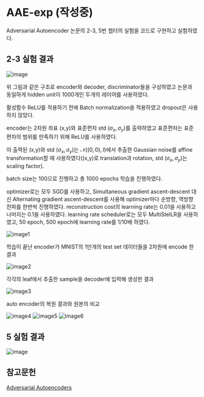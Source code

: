# AAE-exp (작성중)
Adversarial Autoencoder 논문의 2-3, 5번 챕터의 실험을 코드로 구현하고 실험하였다.

## 2-3 실험 결과     
![image](https://github.com/paokimsiwoong/AAE-exp/assets/37607763/2c1d0261-a29d-4485-ae97-f153b512ff77)

위 그림과 같은 구조로 encoder와 decoder, discriminator들을 구성하였고 논문과 동일하게 hidden unit이 1000개인 두개의 레이어를 사용하였다.

활성함수 ReLU를 적용하기 전에 Batch normalization을 적용하였고 dropout은 사용하지 않았다. 

encoder는 2차원 좌표 (x,y)와 표준편차 std ($\sigma_x,\sigma_y$)를 출력하였고 표준편차는 표준편차의 범위를 만족하기 위해 ReLU를 사용하였다. 

이 출력된 (x,y)와 std ($\sigma_x,\sigma_y$)는 $\mathcal{N}((0,0),I)$에서 추출한 Gaussian noise를 affine transformation할 때 사용하였다((x,y)로 translation과 rotation, std ($\sigma_x,\sigma_y$)는 scaling factor).

batch size는 100으로 진행하고 총 1000 epochs 학습을 진행하였다. 

optimizer로는 모두 SGD를 사용하고, Simultaneous gradient ascent-descent 대신 Alternating gradient ascent-descent를 사용해 optimizer마다 순방향, 역방향 전파를 한번씩 진행하였다. reconstruction cost의 learning rate는 0.01을 사용하고 나머지는 0.1을 사용하였다. learning rate scheduler로는 모두 MultiStelLR을 사용하였고, 50 epoch, 500 epoch에 learning rate를 1/10배 하였다.




![image1](https://github.com/paokimsiwoong/AAE-exp/assets/37607763/650ca6dc-d1ba-4084-8a5e-6d102965e9b1)

학습이 끝난 encoder가 MNIST의 1만개의 test set 데이터들을 2차원에 encode 한 결과

![image2](https://github.com/paokimsiwoong/AAE-exp/assets/37607763/5088facc-dbb5-4597-b759-264bc1190e56)

각각의 leaf에서 추출한 sample을 decoder에 입력해 생성한 결과

![image3](https://github.com/paokimsiwoong/AAE-exp/assets/37607763/7f4230a9-18e9-48ab-8078-031a42e3917e)

auto encoder의 복원 결과와 원본의 비교

![image4](https://github.com/paokimsiwoong/AAE-exp/assets/37607763/e4f7f62a-f70f-4cf1-bf45-d40e1cc9e770)
![image5](https://github.com/paokimsiwoong/AAE-exp/assets/37607763/f1aa2854-077a-4aca-a607-9b58fa303e9f)
![image6](https://github.com/paokimsiwoong/AAE-exp/assets/37607763/8003dbd7-f1ec-4772-9fca-0a64fcddc768)

## 5 실험 결과
![image](https://github.com/paokimsiwoong/AAE-exp/assets/37607763/444d99ae-67f6-448c-a9e2-e31b5d39e4aa)


## 참고문헌
[Adversarial Autoencoders](https://arxiv.org/abs/1511.05644)
